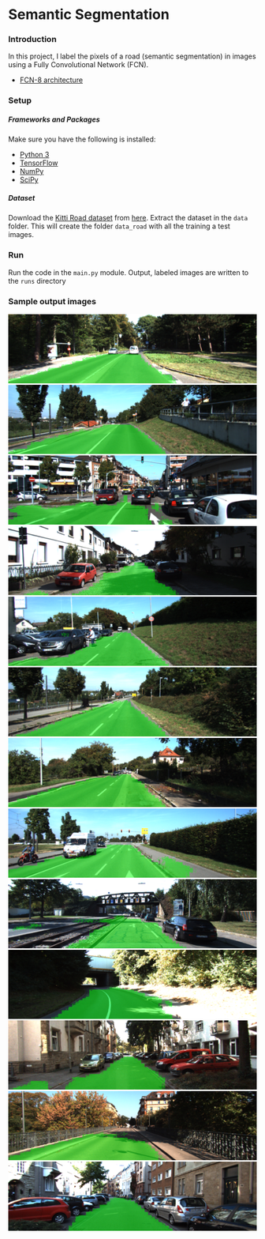 # Semantic Segmentation
### Introduction
In this project, I label the pixels of a road (semantic segmentation) in images using a Fully Convolutional Network (FCN).
 - [FCN-8 architecture](https://people.eecs.berkeley.edu/~jonlong/long_shelhamer_fcn.pdf) 

### Setup
##### Frameworks and Packages
Make sure you have the following is installed:
 - [Python 3](https://www.python.org/)
 - [TensorFlow](https://www.tensorflow.org/)
 - [NumPy](http://www.numpy.org/)
 - [SciPy](https://www.scipy.org/)
##### Dataset
Download the [Kitti Road dataset](http://www.cvlibs.net/datasets/kitti/eval_road.php) from [here](http://www.cvlibs.net/download.php?file=data_road.zip).  Extract the dataset in the `data` folder.  This will create the folder `data_road` with all the training a test images.

### Run

Run the code in the `main.py` module.
Output, labeled images are written to the `runs` directory

### Sample output images
![png](runs/1505023568.435872/um_000007.png)
![png](runs/1505023568.435872/um_000030.png)
![png](runs/1505023568.435872/um_000061.png)
![png](runs/1505023568.435872/uu_000011.png)
![png](runs/1505023568.435872/um_000014.png)
![png](runs/1505023568.435872/um_000033.png)
![png](runs/1505023568.435872/um_000055.png)
![png](runs/1505023568.435872/umm_000041.png)
![png](runs/1505023568.435872/umm_000067.png)
![png](runs/1505023568.435872/um_000091.png)
![png](runs/1505023568.435872/uu_000085.png)
![png](runs/1505023568.435872/uu_000097.png)
![png](runs/1505023568.435872/uu_000096.png)
